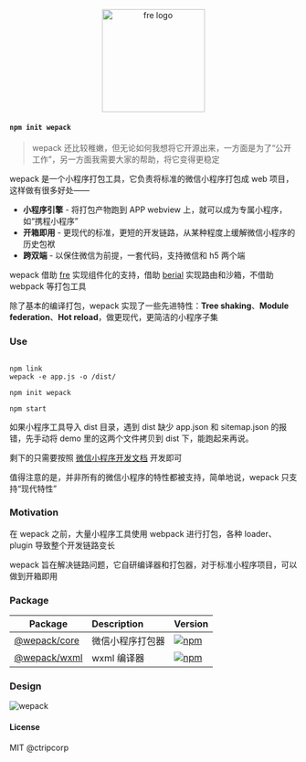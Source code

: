 <p align="center">
  <img src="https://i.loli.net/2021/03/11/69sRUvYhkGrInX2.png" alt="fre logo" width="180">
</p>

#### `npm init wepack`

> wepack 还比较稚嫩，但无论如何我想将它开源出来，一方面是为了“公开工作”，另一方面我需要大家的帮助，将它变得更稳定

wepack 是一个小程序打包工具，它负责将标准的微信小程序打包成 web 项目，这样做有很多好处——

- **小程序引擎** - 将打包产物跑到 APP webview 上，就可以成为专属小程序，如“携程小程序”
- **开箱即用** - 更现代的标准，更短的开发链路，从某种程度上缓解微信小程序的历史包袱
- **跨双端** - 以保住微信为前提，一套代码，支持微信和 h5 两个端

wepack 借助 [fre](https://github.com/yisar/fre) 实现组件化的支持，借助 [berial](https://github.com/berialjs/berial) 实现路由和沙箱，不借助 webpack 等打包工具

除了基本的编译打包，wepack 实现了一些先进特性：**Tree shaking**、**Module federation**、**Hot reload**，做更现代，更简洁的小程序子集

### Use

```shell

npm link
wepack -e app.js -o /dist/

npm init wepack

npm start
```

如果小程序工具导入 dist 目录，遇到 dist 缺少 app.json 和 sitemap.json 的报错，先手动将 demo 里的这两个文件拷贝到 dist 下，能跑起来再说。

剩下的只需要按照 [微信小程序开发文档](https://developers.weixin.qq.com/miniprogram/dev/framework/) 开发即可

值得注意的是，并非所有的微信小程序的特性都被支持，简单地说，wepack 只支持“现代特性”

### Motivation

在 wepack 之前，大量小程序工具使用 webpack 进行打包，各种 loader、plugin 导致整个开发链路变长

wepack 旨在解决链路问题，它自研编译器和打包器，对于标准小程序项目，可以做到开箱即用

### Package

| Package                 | Description      | Version                                                                              |
| ----------------------- | :--------------- | :----------------------------------------------------------------------------------- |
| [@wepack/core](packages/core) | 微信小程序打包器 | [![npm](https://img.shields.io/npm/v/wepack.svg)](https://npm.im/@wepack/core)       |
| [@wepack/wxml](packages/wxml) | wxml 编译器      | [![npm](https://img.shields.io/npm/v/wepack.svg)](https://npm.im/@wepack/wxml) |

### Design

![wepack](https://i.loli.net/2021/03/11/4fvJhZ2lbUgmsj1.png)

#### License

MIT @ctripcorp
